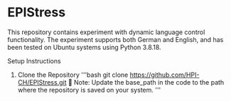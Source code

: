 # EPIStress

This repository contains experiment with dynamic language control functionality. The experiment supports both German and English, and has been tested on Ubuntu systems using Python 3.8.18.

Setup Instructions
1. Clone the Repository
'''bash
git clone https://github.com/HPI-CH/EPIStress.git
📌 Note: Update the base_path in the code to the path where the repository is saved on your system.
'''




